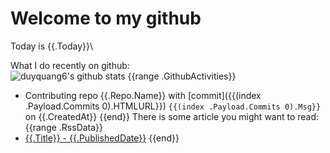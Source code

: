 # Welcome to my github 
Today is {{.Today}}\
<!-- The programming languages I used recently:\
<img src="https://wakatime.com/share/@duyquang6/fbe267a6-a29b-4a1a-b769-c566a361c376.svg" width="600">\ -->
What I do recently on github:\
![duyquang6's github stats](https://github-readme-stats.vercel.app/api?username=duyquang6&layout=compact&hide=stars,prs,contribs,issues)
{{range .GithubActivities}}
 - Contributing repo {{.Repo.Name}} with [commit]({{(index .Payload.Commits 0).HTMLURL}}) `{{(index .Payload.Commits 0).Msg}}` on  {{.CreatedAt}}
{{end}}
There is some article you might want to read:
{{range .RssData}}
 - [{{.Title}} - {{.PublishedDate}}]({{.Link}})
{{end}}
